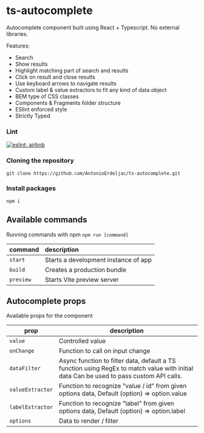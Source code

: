 # ts-autocomplete

Autocomplete component built using React + Typescript. No external libraries.

Features:

- Search
- Show results
- Highlight matching part of search and results
- Click on result and close results
- Use keyboard arrows to navigate results
- Custom label & value extractors to fit any kind of data object
- BEM type of CSS classes
- Components & Fragments folder structure
- ESlint enforced style
- Strictly Typed

### Lint

[![eslint: airbnb](https://img.shields.io/badge/Eslint-Airbnb-red?logo=airbnb&style=flat)](https://github.com/airbnb/javascript)

### Cloning the repository

```shell
git clone https://github.com/AntonioErdeljac/ts-autocomplete.git
```

### Install packages

```shell
npm i
```

## Available commands

Running commands with npm `npm run [command]`

| command   | description                          |
| :-------- | :----------------------------------- |
| `start`   | Starts a development instance of app |
| `build`   | Creates a production bundle          |
| `preview` | Starts Vite preview server           |

## Autocomplete props

Available props for the component

| prop             | description                                                                                                                             |
| ---------------- | --------------------------------------------------------------------------------------------------------------------------------------- |
| `value`          | Controlled value                                                                                                                        |
| `onChange`       | Function to call on input change                                                                                                        |
| `dataFilter`     | Async function to filter data, default a TS function using RegEx to match value with initial data Can be used to pass custom API calls. |
| `valueExtractor` | Function to recognize "value / id" from given options data, Default (option) => option.value                                            |
| `labelExtractor` | Function to recognize "label" from given options data, Default (option) => option.label                                                 |
| `options`        | Data to render / filter                                                                                                                 |
